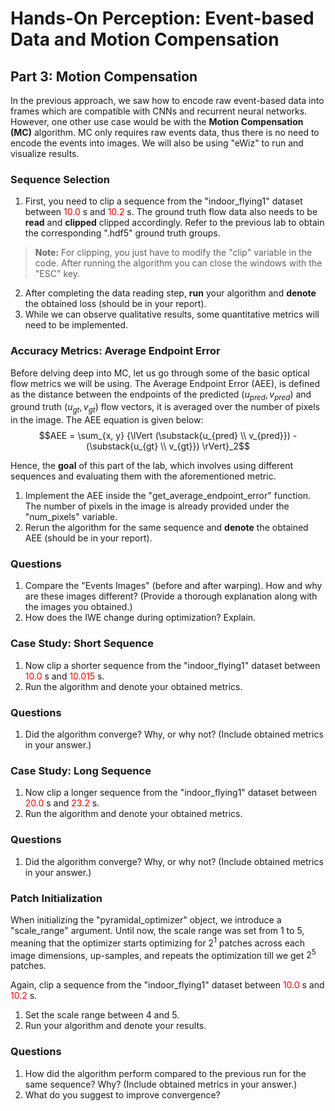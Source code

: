 # Hands-On Perception: Event-based Data and Motion Compensation
## **Part 3**: Motion Compensation
In the previous approach, we saw how to encode raw event-based data into frames which are
compatible with CNNs and recurrent neural networks. However, one other use case would be with
the **Motion Compensation (MC)** algorithm. MC only requires raw events data, thus there is no
need to encode the events into images. We will also be using "eWiz" to run and visualize results.

### Sequence Selection
1. First, you need to clip a sequence from the "indoor_flying1" dataset between
<span style="color:red">10.0</span> s and <span style="color:red">10.2</span> s.
The ground truth flow data also needs to be **read** and **clipped** clipped accordingly.
Refer to the previous lab to obtain the corresponding ".hdf5" ground truth groups.

> **Note:** For clipping, you just have to modify the "clip" variable in the code. After
running the algorithm you can close the windows with the "ESC" key.

2. After completing the data reading step, **run** your algorithm and **denote** the obtained
loss (should be in your report).
3. While we can observe qualitative results, some quantitative metrics will need to be
implemented.

### **Accuracy Metrics:** Average Endpoint Error
Before delving deep into MC, let us go through some of the basic optical flow metrics we will
be using. The Average Endpoint Error (AEE), is defined as the distance between the endpoints
of the predicted $(u_{pred}, v_{pred})$ and ground truth $(u_{gt}, v_{gt})$ flow vectors,
it is averaged over the number of pixels in the image. The AEE equation is given below:
$$AEE = \sum_{x, y} {\lVert (\substack{u_{pred} \\ v_{pred}}) - (\substack{u_{gt} \\ v_{gt}}) \rVert}_2$$

Hence, the **goal** of this part of the lab, which involves using different sequences and
evaluating them with the aforementioned metric.
1. Implement the AEE inside the "get_average_endpoint_error" function. The number of pixels
in the image is already provided under the "num_pixels" variable.
2. Rerun the algorithm for the same sequence and **denote** the obtained AEE (should be
in your report).

### Questions
1. Compare the "Events Images" (before and after warping). How and why are these images
different? (Provide a thorough explanation along with the images you obtained.)
2. How does the IWE change during optimization? Explain.

### **Case Study**: Short Sequence
1. Now clip a shorter sequence from the "indoor_flying1" dataset between
<span style="color:red">10.0</span> s and <span style="color:red">10.015</span> s.
2. Run the algorithm and denote your obtained metrics.

### Questions
1. Did the algorithm converge? Why, or why not? (Include obtained metrics in your answer.)

### **Case Study**: Long Sequence
1. Now clip a longer sequence from the "indoor_flying1" dataset between
<span style="color:red">20.0</span> s and <span style="color:red">23.2</span> s.
2. Run the algorithm and denote your obtained metrics.

### Questions
1. Did the algorithm converge? Why, or why not? (Include obtained metrics in your answer.)

### Patch Initialization
When initializing the "pyramidal_optimizer" object, we introduce a "scale_range" argument.
Until now, the scale range was set from 1 to 5, meaning that the optimizer starts optimizing for $2^1$ patches across each image dimensions, up-samples, and repeats the optimization till
we get $2^5$ patches.

Again, clip a sequence from the "indoor_flying1" dataset between
<span style="color:red">10.0</span> s and <span style="color:red">10.2</span> s.
1. Set the scale range between 4 and 5.
2. Run your algorithm and denote your results.

### Questions
1. How did the algorithm perform compared to the previous run for the same sequence? Why?
(Include obtained metrics in your answer.)
2. What do you suggest to improve convergence?
